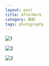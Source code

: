 ```yaml
---
layout: post                                   
title: AfterWork      
category: 摄影                                  
tags: photography                                    
---
```


![1](http://7u2n3n.com1.z0.glb.clouddn.com/images/xiaban1.JPG?imageView2/2/w/800)

![2](http://7u2n3n.com1.z0.glb.clouddn.com/images/xiaban2.JPG?imageView2/2/w/800)

![2](http://7u2n3n.com1.z0.glb.clouddn.com/images/xiaban3.JPG?imageView2/2/w/800)